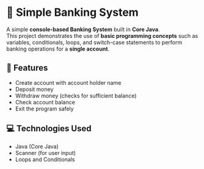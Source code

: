 # 🏦 Simple Banking System

A simple **console-based Banking System** built in **Core Java**.  
This project demonstrates the use of **basic programming concepts** such as variables, conditionals, loops, and switch-case statements to perform banking operations for a **single account**.

## 🚀 Features
- Create account with account holder name  
- Deposit money  
- Withdraw money (checks for sufficient balance)  
- Check account balance  
- Exit the program safely  

## 💻 Technologies Used
- Java (Core Java)  
- Scanner (for user input)  
- Loops and Conditionals 
